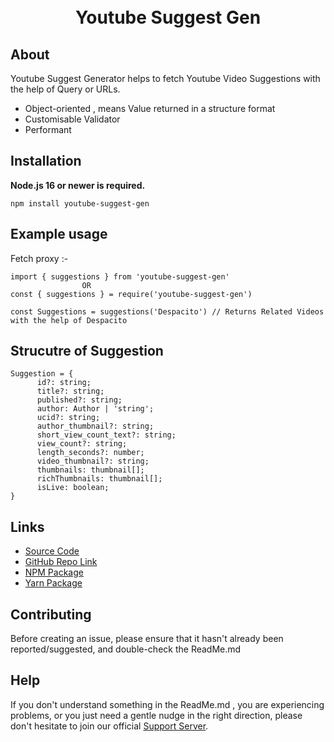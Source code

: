 <div align="center">
  <br />
  <br />
  <p>
<h1>Youtube Suggest Gen</h1>
  </p>
</div>

## About

Youtube Suggest Generator helps to fetch Youtube Video Suggestions with the help of Query or URLs.

- Object-oriented , means Value returned in a structure format
- Customisable Validator
- Performant

## Installation

**Node.js 16 or newer is required.**

```
npm install youtube-suggest-gen
```

## Example usage

Fetch proxy :-

```
import { suggestions } from 'youtube-suggest-gen'
                OR
const { suggestions } = require('youtube-suggest-gen')

const Suggestions = suggestions('Despacito') // Returns Related Videos with the help of Despacito

```

## Strucutre of Suggestion

```
Suggestion = {
      id?: string;
      title?: string;
      published?: string;
      author: Author | 'string';
      ucid?: string; 
      author_thumbnail?: string; 
      short_view_count_text?: string;
      view_count?: string;
      length_seconds?: number;
      video_thumbnail?: string;
      thumbnails: thumbnail[];
      richThumbnails: thumbnail[];
      isLive: boolean;
}
```

## Links

- [Source Code](https://github.com/SidisLiveYT/youtube-suggest-gen.git)
- [GitHub Repo Link](https://github.com/SidisLiveYT/youtube-suggest-gen)
- [NPM Package](https://www.npmjs.com/package/youtube-suggest-gen)
- [Yarn Package](https://yarn.pm/youtube-suggest-gen)

## Contributing

Before creating an issue, please ensure that it hasn't already been reported/suggested, and double-check the ReadMe.md

## Help

If you don't understand something in the ReadMe.md , you are experiencing problems, or you just need a gentle
nudge in the right direction, please don't hesitate to join our official [Support Server](https://discord.gg/MfME24sJ2a).
